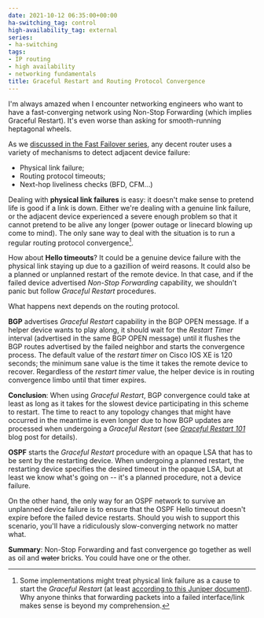 ```yaml
---
date: 2021-10-12 06:35:00+00:00
ha-switching_tag: control
high-availability_tag: external
series:
- ha-switching
tags:
- IP routing
- high availability
- networking fundamentals
title: Graceful Restart and Routing Protocol Convergence
---
```

I'm always amazed when I encounter networking engineers who want to have a fast-converging network using Non-Stop Forwarding (which implies Graceful Restart). It's even worse than asking for smooth-running heptagonal wheels.

As we [discussed in the Fast Failover series](https://blog.ipspace.net/2020/11/detecting-network-failure.html), any decent router uses a variety of mechanisms to detect adjacent device failure:

* Physical link failure;
* Routing protocol timeouts;
* Next-hop liveliness checks (BFD, CFM...)
<!--more-->
Dealing with **physical link failures** is easy: it doesn't make sense to pretend life is good if a link is down. Either we're dealing with a genuine link failure, or the adjacent device experienced a severe enough problem so that it cannot pretend to be alive any longer (power outage or linecard blowing up come to mind). The only sane way to deal with the situation is to run a regular routing protocol convergence[^1].

[^1]: Some implementations might treat physical link failure as a cause to start the *Graceful Restart* (at least [according to this Juniper document](https://www.juniper.net/documentation/en_US/junos/topics/concept/bgp-bfd-understanding.html)). Why anyone thinks that forwarding packets into a failed interface/link makes sense is beyond my comprehension.

How about **Hello timeouts**? It could be a genuine device failure with the physical link staying up due to a gazillion of weird reasons. It could also be a planned or unplanned restart of the remote device. In that case, and if the failed device advertised *Non-Stop Forwarding* capability, we shouldn't panic but follow *Graceful Restart* procedures.

What happens next depends on the routing protocol.

**BGP** advertises *Graceful Restart* capability in the BGP OPEN message. If a helper device wants to play along, it should wait for the *Restart Timer* interval (advertised in the same BGP OPEN message) until it flushes the BGP routes advertised by the failed neighbor and starts the convergence process. The default value of the *restart timer* on Cisco IOS XE is 120 seconds; the minimum sane value is the time it takes the remote device to recover. Regardless of the *restart timer* value, the helper device is in routing convergence limbo until that timer expires.

**Conclusion**: When using *Graceful Restart*, BGP convergence could take at least as long as it takes for the slowest device participating in this scheme to restart. The time to react to any topology changes that might have occurred in the meantime is even longer due to how BGP updates are processed when undergoing a *Graceful Restart* (see *[Graceful Restart 101](/2021/09/graceful-restart.html)* blog post for details).

**OSPF** starts the *Graceful Restart* procedure with an opaque LSA that has to be sent by the restarting device. When undergoing a planned restart, the restarting device specifies the desired timeout in the opaque LSA, but at least we know what's going on -- it's a planned procedure, not a device failure.

On the other hand, the only way for an OSPF network to survive an unplanned device failure is to ensure that the OSPF Hello timeout doesn't expire before the failed device restarts. Should you wish to support this scenario, you'll have a ridiculously slow-converging network no matter what.

**Summary**: Non-Stop Forwarding and fast convergence go together as well as oil and ~~water~~ bricks. You could have one or the other.
